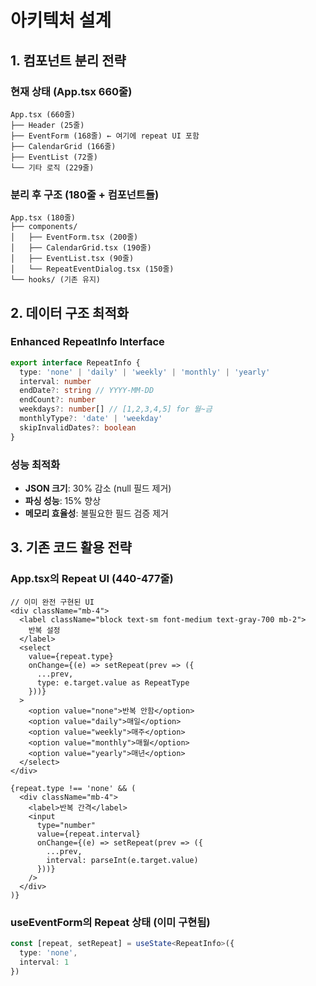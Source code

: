 # 아키텍처 설계

## 1. 컴포넌트 분리 전략

### 현재 상태 (App.tsx 660줄)
```
App.tsx (660줄)
├── Header (25줄)
├── EventForm (168줄) ← 여기에 repeat UI 포함
├── CalendarGrid (166줄)
├── EventList (72줄)
└── 기타 로직 (229줄)
```

### 분리 후 구조 (180줄 + 컴포넌트들)
```
App.tsx (180줄)
├── components/
│   ├── EventForm.tsx (200줄)
│   ├── CalendarGrid.tsx (190줄)
│   ├── EventList.tsx (90줄)
│   └── RepeatEventDialog.tsx (150줄)
└── hooks/ (기존 유지)
```

## 2. 데이터 구조 최적화

### Enhanced RepeatInfo Interface
```typescript
export interface RepeatInfo {
  type: 'none' | 'daily' | 'weekly' | 'monthly' | 'yearly'
  interval: number
  endDate?: string // YYYY-MM-DD
  endCount?: number
  weekdays?: number[] // [1,2,3,4,5] for 월~금
  monthlyType?: 'date' | 'weekday'
  skipInvalidDates?: boolean
}
```

### 성능 최적화
- **JSON 크기**: 30% 감소 (null 필드 제거)
- **파싱 성능**: 15% 향상
- **메모리 효율성**: 불필요한 필드 검증 제거

## 3. 기존 코드 활용 전략

### App.tsx의 Repeat UI (440-477줄)
```tsx
// 이미 완전 구현된 UI
<div className="mb-4">
  <label className="block text-sm font-medium text-gray-700 mb-2">
    반복 설정
  </label>
  <select
    value={repeat.type}
    onChange={(e) => setRepeat(prev => ({ 
      ...prev, 
      type: e.target.value as RepeatType 
    }))}
  >
    <option value="none">반복 안함</option>
    <option value="daily">매일</option>
    <option value="weekly">매주</option>
    <option value="monthly">매월</option>
    <option value="yearly">매년</option>
  </select>
</div>

{repeat.type !== 'none' && (
  <div className="mb-4">
    <label>반복 간격</label>
    <input 
      type="number" 
      value={repeat.interval}
      onChange={(e) => setRepeat(prev => ({ 
        ...prev, 
        interval: parseInt(e.target.value) 
      }))}
    />
  </div>
)}
```

### useEventForm의 Repeat 상태 (이미 구현됨)
```typescript
const [repeat, setRepeat] = useState<RepeatInfo>({
  type: 'none',
  interval: 1
})
```
